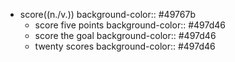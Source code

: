- score((n./v.))
  background-color:: #49767b
	- score five points
	  background-color:: #497d46
	- score the goal
	  background-color:: #497d46
	- twenty scores
	  background-color:: #497d46